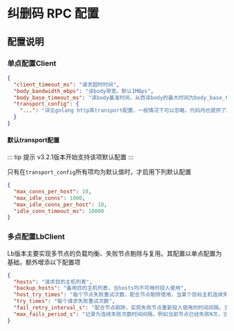 # 纠删码 RPC 配置

## 配置说明
### 单点配置Client
```json
{
  "client_timeout_ms": "请求超时时间",
  "body_bandwidth_mbps": "读body带宽，默认1MBps",
  "body_base_timeout_ms": "读body基准时间，从而读body的最大时间为body_base_timeout_ms+size/body_bandwidth_mbps(转换为ms)",
  "transport_config": {
    "...": "详见golang http库transport配置，一般情况下可以忽略，代码内也提供了默认配置"
  }
}
```

#### 默认transport配置

::: tip 提示
v3.2.1版本开始支持该项默认配置
:::

只有在`transport_config`所有项均为默认值时，才启用下列默认配置

```json
{
  "max_conns_per_host": 10,
  "max_idle_conns": 1000,
  "max_idle_conns_per_host": 10,
  "idle_conn_timeout_ms": 10000
}

```

### 多点配置LbClient

Lb版本主要实现多节点的负载均衡、失败节点剔除与复用。其配置以单点配置为基础，额外增添以下配置项

```json
{
  "hosts": "请求目的主机列表",
  "backup_hosts": "备用目的主机列表，当hosts均不可用时投入使用",
  "host_try_times": "每个节点失败重试次数，配合节点剔除使用，当某个目标主机连续失败host_try_times次，若开启失败剔除机制，将会把这个节点从可用列表中剔除",
  "try_times": "每个请求失败重试次数",
  "fail_retry_interval_s": "配合节点剔除，实现失败节点重新投入使用的时间间隔，当该值小于或等于0不剔除，默认为-1",
  "max_fails_period_s": "记录为连续失败次数时间间隔，例如当前节点已经失败N次，当第N+1次失败时间与第N次间隔小于该值，则记该节点为第N+1次失败，否则重新记为第1次失败"
}
```
